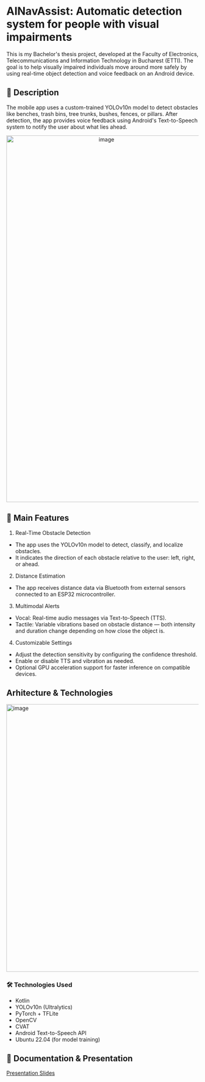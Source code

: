 # AINavAssist: Automatic detection system for people with visual impairments

This is my Bachelor's thesis project, developed at the Faculty of Electronics, Telecommunications and Information Technology in Bucharest (ETTI). The goal is to help visually impaired individuals move around more safely by using real-time object detection and voice feedback on an Android device.

## 📱 Description

The mobile app uses a custom-trained YOLOv10n model to detect obstacles like benches, trash bins, tree trunks, bushes, fences, or pillars. After detection, the app provides voice feedback using Android's Text-to-Speech system to notify the user about what lies ahead.
<P align="center">
  <img width="509" height="962" alt="image" src="https://github.com/user-attachments/assets/35400c36-cbcb-485a-8ee0-e1512bca1ce9" />
</P>

## 🚀 Main Features
1. Real-Time Obstacle Detection
  - The app uses the YOLOv10n model to detect, classify, and localize obstacles.
  - It indicates the direction of each obstacle relative to the user: left, right, or ahead.

2. Distance Estimation
- The app receives distance data via Bluetooth from external sensors connected to an ESP32 microcontroller.

3. Multimodal Alerts
- Vocal: Real-time audio messages via Text-to-Speech (TTS).
- Tactile: Variable vibrations based on obstacle distance — both intensity and duration change depending on how close the object is.

4. Customizable Settings
- Adjust the detection sensitivity by configuring the confidence threshold.
- Enable or disable TTS and vibration as needed.
- Optional GPU acceleration support for faster inference on compatible devices.

## Arhitecture & Technologies

<img width="1453" height="702" alt="image" src="https://github.com/user-attachments/assets/549a44ab-d6ee-4cbe-97f1-447e812c0413" />

### 🛠️ Technologies Used

- Kotlin
- YOLOv10n (Ultralytics)
- PyTorch + TFLite
- OpenCV
- CVAT
- Android Text-to-Speech API
- Ubuntu 22.04 (for model training)

## 📄 Documentation & Presentation

[Presentation Slides](https://github.com/user-attachments/files/21565430/AINavAssist.pptx)


